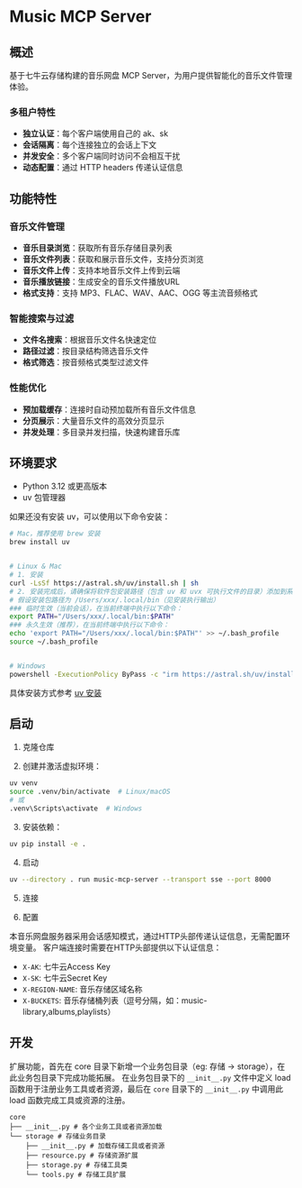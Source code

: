 # Music MCP Server

## 概述

基于七牛云存储构建的音乐网盘 MCP Server，为用户提供智能化的音乐文件管理体验。

### 多租户特性

- **独立认证**：每个客户端使用自己的 ak、sk
- **会话隔离**：每个连接独立的会话上下文
- **并发安全**：多个客户端同时访问不会相互干扰
- **动态配置**：通过 HTTP headers 传递认证信息

## 功能特性

### 音乐文件管理

- **音乐目录浏览**：获取所有音乐存储目录列表
- **音乐文件列表**：获取和展示音乐文件，支持分页浏览
- **音乐文件上传**：支持本地音乐文件上传到云端
- **音乐播放链接**：生成安全的音乐文件播放URL
- **格式支持**：支持 MP3、FLAC、WAV、AAC、OGG 等主流音频格式

### 智能搜索与过滤

- **文件名搜索**：根据音乐文件名快速定位
- **路径过滤**：按目录结构筛选音乐文件
- **格式筛选**：按音频格式类型过滤文件

### 性能优化

- **预加载缓存**：连接时自动预加载所有音乐文件信息
- **分页展示**：大量音乐文件的高效分页显示
- **并发处理**：多目录并发扫描，快速构建音乐库

## 环境要求

- Python 3.12 或更高版本
- uv 包管理器

如果还没有安装 uv，可以使用以下命令安装：

```bash
# Mac，推荐使用 brew 安装
brew install uv


# Linux & Mac
# 1. 安装
curl -LsSf https://astral.sh/uv/install.sh | sh
# 2. 安装完成后，请确保将软件包安装路径（包含 uv 和 uvx 可执行文件的目录）添加到系统的 PATH 环境变量中。
# 假设安装包路径为 /Users/xxx/.local/bin（见安装执行输出）
### 临时生效（当前会话），在当前终端中执行以下命令：
export PATH="/Users/xxx/.local/bin:$PATH"
### 永久生效（推荐），在当前终端中执行以下命令：
echo 'export PATH="/Users/xxx/.local/bin:$PATH"' >> ~/.bash_profile
source ~/.bash_profile


# Windows
powershell -ExecutionPolicy ByPass -c "irm https://astral.sh/uv/install.ps1 | iex"
```

具体安装方式参考 [uv 安装](https://docs.astral.sh/uv/getting-started/installation/#pypi)

## 启动

1. 克隆仓库

  <!-- ```bash

  ``` -->

2. 创建并激活虚拟环境：

  ```bash
  uv venv
  source .venv/bin/activate  # Linux/macOS
  # 或
  .venv\Scripts\activate  # Windows
  ```

3. 安装依赖：

  ```bash
  uv pip install -e .
  ```

4. 启动

```bash
uv --directory . run music-mcp-server --transport sse --port 8000
```

5. 连接

4. 配置

本音乐网盘服务器采用会话感知模式，通过HTTP头部传递认证信息，无需配置环境变量。
客户端连接时需要在HTTP头部提供以下认证信息：

- `X-AK`: 七牛云Access Key
- `X-SK`: 七牛云Secret Key  
- `X-REGION-NAME`: 音乐存储区域名称
- `X-BUCKETS`: 音乐存储桶列表（逗号分隔，如：music-library,albums,playlists）

## 开发

扩展功能，首先在 core 目录下新增一个业务包目录（eg: 存储 -> storage），在此业务包目录下完成功能拓展。
在业务包目录下的 `__init__.py` 文件中定义 load 函数用于注册业务工具或者资源，最后在 `core` 目录下的 `__init__.py`
中调用此 load 函数完成工具或资源的注册。

```shell
core
├── __init__.py # 各个业务工具或者资源加载
└── storage # 存储业务目录
    ├── __init__.py # 加载存储工具或者资源
    ├── resource.py # 存储资源扩展
    ├── storage.py # 存储工具类
    └── tools.py # 存储工具扩展
```
